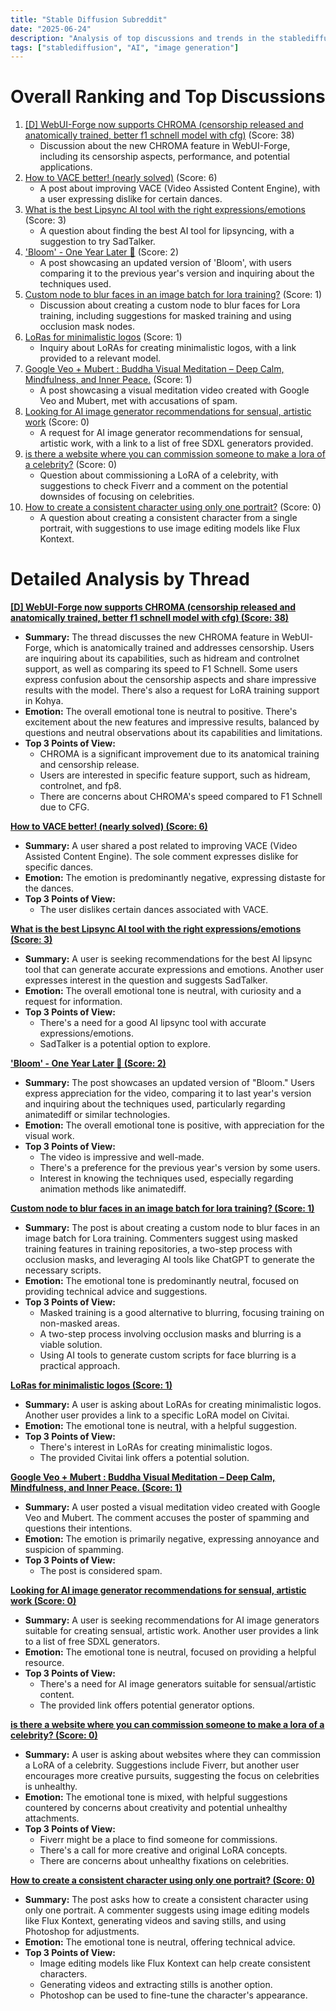 ```yaml
---
title: "Stable Diffusion Subreddit"
date: "2025-06-24"
description: "Analysis of top discussions and trends in the stablediffusion subreddit"
tags: ["stablediffusion", "AI", "image generation"]
---
```


# Overall Ranking and Top Discussions
1.  [[D] WebUI-Forge now supports CHROMA (censorship released and anatomically trained, better  f1 schnell model with cfg)](https://www.reddit.com/r/StableDiffusion/comments/1lji0g1/webuiforge_now_supports_chroma_censorship/) (Score: 38)
    *   Discussion about the new CHROMA feature in WebUI-Forge, including its censorship aspects, performance, and potential applications.
2.  [How to VACE better! (nearly solved)](https://v.redd.it/p57aojfcfx8f1) (Score: 6)
    *   A post about improving VACE (Video Assisted Content Engine), with a user expressing dislike for certain dances.
3.  [What is the best Lipsync AI tool with the right expressions/emotions](https://www.reddit.com/r/StableDiffusion/comments/1ljierz/what_is_the_best_lipsync_ai_tool_with_the_right/) (Score: 3)
    *   A question about finding the best AI tool for lipsyncing, with a suggestion to try SadTalker.
4.  ['Bloom' - One Year Later 🌼](https://v.redd.it/yfuy52yblw8f1) (Score: 2)
    *   A post showcasing an updated version of 'Bloom', with users comparing it to the previous year's version and inquiring about the techniques used.
5.  [Custom node to blur faces in an image batch for lora training?](https://www.reddit.com/r/StableDiffusion/comments/1ljfp0o/custom_node_to_blur_faces_in_an_image_batch_for/) (Score: 1)
    *   Discussion about creating a custom node to blur faces for Lora training, including suggestions for masked training and using occlusion mask nodes.
6.  [LoRas for minimalistic logos](https://www.reddit.com/r/StableDiffusion/comments/1ljlcai/loras_for_minimalistic_logos/) (Score: 1)
    *   Inquiry about LoRAs for creating minimalistic logos, with a link provided to a relevant model.
7.  [Google Veo + Mubert : Buddha Visual Meditation – Deep Calm, Mindfulness, and Inner Peace.](https://www.youtube.com/watch?v=0zI5SJzokZc) (Score: 1)
    *   A post showcasing a visual meditation video created with Google Veo and Mubert, met with accusations of spam.
8.  [Looking for AI image generator recommendations for sensual, artistic work](https://www.reddit.com/r/StableDiffusion/comments/1ljgd7l/looking_for_ai_image_generator_recommendations/) (Score: 0)
    *   A request for AI image generator recommendations for sensual, artistic work, with a link to a list of free SDXL generators provided.
9.  [is there a website where you can commission someone to make a lora of a celebrity?](https://www.reddit.com/r/StableDiffusion/comments/1ljh36d/is_there_a_website_where_you_can_commission/) (Score: 0)
    *   Question about commissioning a LoRA of a celebrity, with suggestions to check Fiverr and a comment on the potential downsides of focusing on celebrities.
10. [How to create a consistent character using only one portrait?](https://www.reddit.com/r/StableDiffusion/comments/1ljjgjy/how_to_create_a_consistent_character_using_only/) (Score: 0)
    *   A question about creating a consistent character from a single portrait, with suggestions to use image editing models like Flux Kontext.

# Detailed Analysis by Thread
**[[D] WebUI-Forge now supports CHROMA (censorship released and anatomically trained, better  f1 schnell model with cfg) (Score: 38)](https://www.reddit.com/r/StableDiffusion/comments/1lji0g1/webuiforge_now_supports_chroma_censorship/)**
*  **Summary:** The thread discusses the new CHROMA feature in WebUI-Forge, which is anatomically trained and addresses censorship. Users are inquiring about its capabilities, such as hidream and controlnet support, as well as comparing its speed to F1 Schnell. Some users express confusion about the censorship aspects and share impressive results with the model. There's also a request for LoRA training support in Kohya.
*  **Emotion:** The overall emotional tone is neutral to positive. There's excitement about the new features and impressive results, balanced by questions and neutral observations about its capabilities and limitations.
*  **Top 3 Points of View:**
    *   CHROMA is a significant improvement due to its anatomical training and censorship release.
    *   Users are interested in specific feature support, such as hidream, controlnet, and fp8.
    *   There are concerns about CHROMA's speed compared to F1 Schnell due to CFG.

**[How to VACE better! (nearly solved) (Score: 6)](https://v.redd.it/p57aojfcfx8f1)**
*  **Summary:** A user shared a post related to improving VACE (Video Assisted Content Engine). The sole comment expresses dislike for specific dances.
*  **Emotion:** The emotion is predominantly negative, expressing distaste for the dances.
*  **Top 3 Points of View:**
    *   The user dislikes certain dances associated with VACE.

**[What is the best Lipsync AI tool with the right expressions/emotions (Score: 3)](https://www.reddit.com/r/StableDiffusion/comments/1ljierz/what_is_the_best_lipsync_ai_tool_with_the_right/)**
*  **Summary:** A user is seeking recommendations for the best AI lipsync tool that can generate accurate expressions and emotions. Another user expresses interest in the question and suggests SadTalker.
*  **Emotion:** The overall emotional tone is neutral, with curiosity and a request for information.
*  **Top 3 Points of View:**
    *   There's a need for a good AI lipsync tool with accurate expressions/emotions.
    *   SadTalker is a potential option to explore.

**['Bloom' - One Year Later 🌼 (Score: 2)](https://v.redd.it/yfuy52yblw8f1)**
*  **Summary:** The post showcases an updated version of "Bloom." Users express appreciation for the video, comparing it to last year's version and inquiring about the techniques used, particularly regarding animatediff or similar technologies.
*  **Emotion:** The overall emotional tone is positive, with appreciation for the visual work.
*  **Top 3 Points of View:**
    *   The video is impressive and well-made.
    *   There's a preference for the previous year's version by some users.
    *   Interest in knowing the techniques used, especially regarding animation methods like animatediff.

**[Custom node to blur faces in an image batch for lora training? (Score: 1)](https://www.reddit.com/r/StableDiffusion/comments/1ljfp0o/custom_node_to_blur_faces_in_an_image_batch_for/)**
*  **Summary:** The post is about creating a custom node to blur faces in an image batch for Lora training. Commenters suggest using masked training features in training repositories, a two-step process with occlusion masks, and leveraging AI tools like ChatGPT to generate the necessary scripts.
*  **Emotion:** The emotional tone is predominantly neutral, focused on providing technical advice and suggestions.
*  **Top 3 Points of View:**
    *   Masked training is a good alternative to blurring, focusing training on non-masked areas.
    *   A two-step process involving occlusion masks and blurring is a viable solution.
    *   Using AI tools to generate custom scripts for face blurring is a practical approach.

**[LoRas for minimalistic logos (Score: 1)](https://www.reddit.com/r/StableDiffusion/comments/1ljlcai/loras_for_minimalistic_logos/)**
*  **Summary:** A user is asking about LoRAs for creating minimalistic logos. Another user provides a link to a specific LoRA model on Civitai.
*  **Emotion:** The emotional tone is neutral, with a helpful suggestion.
*  **Top 3 Points of View:**
    *   There's interest in LoRAs for creating minimalistic logos.
    *   The provided Civitai link offers a potential solution.

**[Google Veo + Mubert : Buddha Visual Meditation – Deep Calm, Mindfulness, and Inner Peace. (Score: 1)](https://www.youtube.com/watch?v=0zI5SJzokZc)**
*  **Summary:** A user posted a visual meditation video created with Google Veo and Mubert. The comment accuses the poster of spamming and questions their intentions.
*  **Emotion:** The emotion is primarily negative, expressing annoyance and suspicion of spamming.
*  **Top 3 Points of View:**
    *   The post is considered spam.

**[Looking for AI image generator recommendations for sensual, artistic work (Score: 0)](https://www.reddit.com/r/StableDiffusion/comments/1ljgd7l/looking_for_ai_image_generator_recommendations/)**
*  **Summary:** A user is seeking recommendations for AI image generators suitable for creating sensual, artistic work. Another user provides a link to a list of free SDXL generators.
*  **Emotion:** The emotional tone is neutral, focused on providing a helpful resource.
*  **Top 3 Points of View:**
    *   There's a need for AI image generators suitable for sensual/artistic content.
    *   The provided link offers potential generator options.

**[is there a website where you can commission someone to make a lora of a celebrity? (Score: 0)](https://www.reddit.com/r/StableDiffusion/comments/1ljh36d/is_there_a_website_where_you_can_commission/)**
*  **Summary:** A user is asking about websites where they can commission a LoRA of a celebrity. Suggestions include Fiverr, but another user encourages more creative pursuits, suggesting the focus on celebrities is unhealthy.
*  **Emotion:** The emotional tone is mixed, with helpful suggestions countered by concerns about creativity and potential unhealthy attachments.
*  **Top 3 Points of View:**
    *   Fiverr might be a place to find someone for commissions.
    *   There's a call for more creative and original LoRA concepts.
    *   There are concerns about unhealthy fixations on celebrities.

**[How to create a consistent character using only one portrait? (Score: 0)](https://www.reddit.com/r/StableDiffusion/comments/1ljjgjy/how_to_create_a_consistent_character_using_only/)**
*  **Summary:** The post asks how to create a consistent character using only one portrait. A commenter suggests using image editing models like Flux Kontext, generating videos and saving stills, and using Photoshop for adjustments.
*  **Emotion:** The emotional tone is neutral, offering technical advice.
*  **Top 3 Points of View:**
    *   Image editing models like Flux Kontext can help create consistent characters.
    *   Generating videos and extracting stills is another option.
    *   Photoshop can be used to fine-tune the character's appearance.
